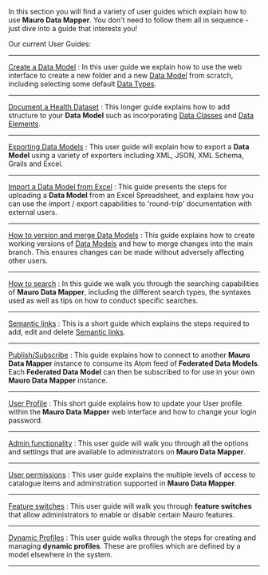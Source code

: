 In this section you will find a variety of user guides which explain how to use **Mauro Data Mapper**. You don't need to follow them all in sequence - just dive into a guide that interests you!


Our current User Guides:

---

[Create a Data Model](create-a-data-model/create-a-data-model.md)
:  In this user guide we explain how to use the web interface to create a new folder and a new [Data Model](../glossary/data-model/data-model.md) from scratch, including selecting some default [Data Types](../glossary/data-type/data-type.md).

---

[Document a Health Dataset](document-a-dataset/document-a-dataset.md)
:  This longer guide explains how to add structure to your **Data Model** such as incorporating [Data Classes](../glossary/data-class/data-class.md) and [Data Elements](../glossary/data-element/data-element.md).

---

[Exporting Data Models](exporting-data-models/exporting-data-models.md)
:  This user guide will explain how to export a **Data Model** using a variety of exporters including XML, JSON, XML Schema, Grails and Excel.

---

[Import a Data Model from Excel](import-data-model-from-excel/import-data-model-from-excel.md)
:  This guide presents the steps for uploading a **Data Model** from an Excel Spreadsheet, and explains how you can use the import / export 
capabilities to 'round-trip' documentation with external users.

---

[How to version and merge Data Models](version-data-models/version-data-models.md)
:  This guide explains how to create working versions of [Data Models](../glossary/data-model/data-model.md) and how to merge changes into the main branch. This ensures changes can be made without adversely affecting other users.


---

[How to search](how-to-search/how-to-search.md)
: In this guide we walk you through the searching capabilities of **Mauro Data Mapper**, including the different search types, the syntaxes used as well as tips on how to conduct specific searches. 

---

[Semantic links](add-a-semantic-link/semantic-links.md)
: This is a short guide which explains the steps required to add, edit and delete [Semantic links](../glossary/semantic-links/semantic-links.md). 

---

[Publish/Subscribe](publish-subscribe/publish-subscribe.md)
:  This guide explains how to connect to another **Mauro Data Mapper** instance to consume its Atom feed of **Federated Data Models**. Each **Federated Data Model** can then be subscribed to for use in your own **Mauro Data Mapper** instance.

---

[User Profile](user-profile/user-profile.md)
:  This short guide explains how to update your User profile within the **Mauro Data Mapper** web interface and how to change your login password.

---


[Admin functionality](admin-functionality/admin-functionality.md)
:  This user guide will walk you through all the options and settings that are available to administrators on **Mauro Data Mapper**.

---

[User permissions](permissions/permissions.md)
:  This user guide explains the multiple levels of access to catalogue items and adminstration supported in **Mauro Data Mapper**.

---

[Feature switches](feature-switches/feature-switches.md)
:  This user guide will walk you through **feature switches** that allow administrators to enable or disable certain Mauro features.

---

[Dynamic Profiles](dynamic-profiles/dynamic-profiles.md)
:  This user guide walks through the steps for creating and managing **dynamic 
profiles**. These are profiles which are defined by a model elsewhere in the system.

---